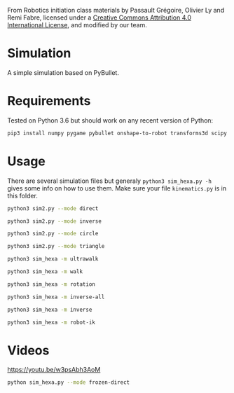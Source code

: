 From Robotics initiation class materials by Passault Grégoire, Olivier Ly and Remi Fabre, licensed under a [Creative Commons Attribution 4.0 International License](https://creativecommons.org/licenses/by/4.0/), and modified by our team.

# Simulation
A simple simulation based on PyBullet.

# Requirements
Tested on Python 3.6 but should work on any recent version of Python:
```bash
pip3 install numpy pygame pybullet onshape-to-robot transforms3d scipy
```

# Usage
There are several simulation files but generaly ```python3 sim_hexa.py -h``` gives some info on how to use them.
Make sure your file ```kinematics.py``` is in this folder.
```bash
python3 sim2.py --mode direct
```
```bash
python3 sim2.py --mode inverse
```
```bash
python3 sim2.py --mode circle
```
```bash
python3 sim2.py --mode triangle
```
```bash
python3 sim_hexa -m ultrawalk
```
```bash
python3 sim_hexa -m walk
```
```bash
python3 sim_hexa -m rotation
```
```bash
python3 sim_hexa -m inverse-all
```
```bash
python3 sim_hexa -m inverse
```
```bash
python3 sim_hexa -m robot-ik
```

# Videos
https://youtu.be/w3psAbh3AoM
```bash
python sim_hexa.py --mode frozen-direct
```
